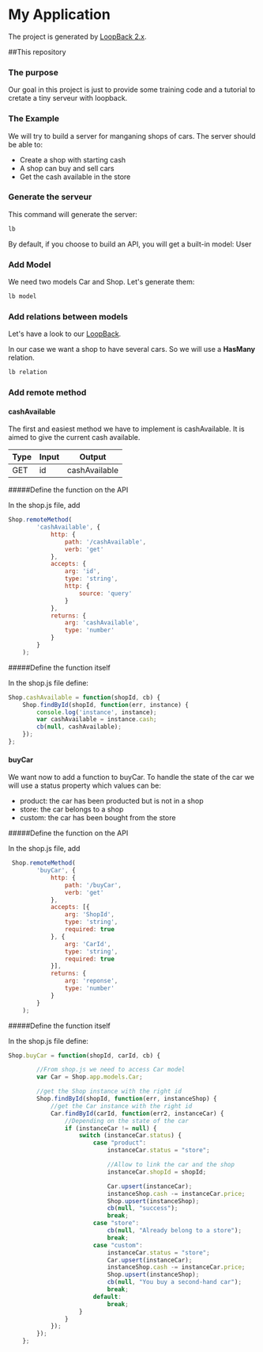 # My Application

The project is generated by [LoopBack 2.x](http://loopback.io).


##This repository

### The purpose

Our goal in this project is just to provide some training code and a tutorial to cretate a tiny serveur with loopback.

### The Example

We will try to build a server for manganing shops of cars.
The server should be able to: 
* Create a shop with starting cash
* A shop can buy and sell cars
* Get the cash available in the store


### Generate the serveur

This command will generate the server:

```bash
lb
```
By default, if you choose to build an API, you will get a built-in model: User

### Add Model

We need two models Car and Shop.
Let's generate them:

```bash
lb model
```

### Add relations between models

Let's have a look to our [LoopBack](http://loopback.io/doc/en/lb2/Tutorial-model-relations.html). 

In our case we want a shop to have several cars.
So we will use a **HasMany** relation.

```bash
lb relation
```

### Add remote method

#### cashAvailable

The first and easiest method we have to implement is cashAvailable.
It is aimed to give the current cash available.

|Type|Input|Output|
|---|---|---|
| GET | id | cashAvailable |

#####Define the function on the API

In the shop.js file, add

```javascript
Shop.remoteMethod(
        'cashAvailable', {
            http: {
                path: '/cashAvailable',
                verb: 'get'
            },
            accepts: {
                arg: 'id',
                type: 'string',
                http: {
                    source: 'query'
                }
            },
            returns: {
                arg: 'cashAvailable',
                type: 'number'
            }
        }
    );
```
#####Define the function itself

In the shop.js file define:

```javascript
Shop.cashAvailable = function(shopId, cb) {
    Shop.findById(shopId, function(err, instance) {
        console.log('instance', instance);
        var cashAvailable = instance.cash;
        cb(null, cashAvailable);
    });
};
```

#### buyCar

We want now to add a function to buyCar.
To handle the state of the car we will use a status property which values can be:
* product: the car has been producted but is not in a shop
* store: the car belongs to a shop
* custom: the car has been bought from the store


#####Define the function on the API

In the shop.js file, add

```javascript
 Shop.remoteMethod(
        'buyCar', {
            http: {
                path: '/buyCar',
                verb: 'get'
            },
            accepts: [{
                arg: 'ShopId',
                type: 'string',
                required: true
            }, {
                arg: 'CarId',
                type: 'string',
                required: true
            }],
            returns: {
                arg: 'reponse',
                type: 'number'
            }
        }
    );
```

#####Define the function itself

In the shop.js file define:

```javascript
Shop.buyCar = function(shopId, carId, cb) {

        //From shop.js we need to access Car model
        var Car = Shop.app.models.Car;

        //get the Shop instance with the right id
        Shop.findById(shopId, function(err, instanceShop) {
            //get the Car instance with the right id
            Car.findById(carId, function(err2, instanceCar) {
                //Depending on the state of the car
                if (instanceCar != null) {
                    switch (instanceCar.status) {
                        case "product":
                            instanceCar.status = "store";

                            //Allow to link the car and the shop
                            instanceCar.shopId = shopId;

                            Car.upsert(instanceCar);
                            instanceShop.cash -= instanceCar.price;
                            Shop.upsert(instanceShop);
                            cb(null, "success");
                            break;
                        case "store":
                            cb(null, "Already belong to a store");
                            break;
                        case "custom":
                            instanceCar.status = "store";
                            Car.upsert(instanceCar);
                            instanceShop.cash -= instanceCar.price;
                            Shop.upsert(instanceShop);
                            cb(null, "You buy a second-hand car");
                            break;
                        default:
                            break;
                    }
                }
            });
        });
    };
```



